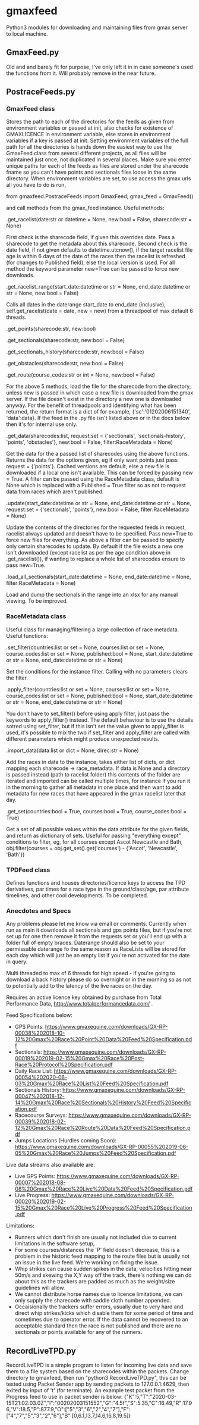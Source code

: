 # gmaxfeed

Python3 modules for downloading and maintaining files from gmax server to local machine.

## GmaxFeed.py
Old and and barely fit for purpose, I've only left it in in case someone's used the functions from it. Will probably remove in the near future.

## PostraceFeeds.py

### GmaxFeed class

Stores the path to each of the directories for the feeds as given from environment variables or passed at init, also checks for existence of GMAXLICENCE in environment variable, else stores in environment variables if a key is passed at init. Setting environment variables of the full path for all the directories is hands down the easiest way to use the GmaxFeed class from several different projects, as all files will be maintained just once, not duplicated in several places. Make sure you enter unique paths for each of the feeds as files are stored under the sharecode fname so you can't have points and sectionals files loose in the same directory. When environment variables are set, to use access the gmax urls all you have to do is run,

from gmaxfeed.PostraceFeeds import GmaxFeed;
gmax_feed = GmaxFeed()

and call methods from the gmax_feed instance.
Useful methods:

.get_racelist(date:str or datetime = None, new:bool = False, sharecode:str = None)

First check is the sharecode field, if given this overrides date. Pass a sharecode to get the metadata about this sharecode. 
Second check is the date field, if not given defaults to datetime.utcnow(), if the target racelist file age is within 6 days of the date of the races then the racelist is refreshed (for changes to Published field), else the local version is used. For all method the keyword parameter new=True can be passed to force new downloads.

.get_racelist_range(start_date:datetime or str = None, end_date:datetime or str = None, new:bool = False)

Calls all dates in the daterange start_date to end_date (inclusive), self.get_racelist(date = date, new = new) from a threadpool of max default 6 threads.

.get_points(sharecode:str, new:bool)

.get_sectionals(sharecode:str, new:bool = False)

.get_sectionals_history(sharecode:str, new:bool = False)

.get_obstacles(sharecode:str, new:bool = False)

.get_route(course_codes:str or int = None, new:bool = False)

For the above 5 methods, load the file for the sharecode from the directory, unless new is passed in which case a new file is downloaded from the gmax server. If the file doesn't exist in the directory a new one is downloaded anyway. For the benefit of threadpools and identifying what has been returned, the return format is a dict of for example, {'sc':'01202006151340', 'data':data}.
If the feed in the .py file isn't listed above or in the docs below then it's for internal use only.

.get_data(sharecodes:list, request:set = {'sectionals', 'sectionals-history', 'points', 'obstacles'}, new:bool = False, filter:RaceMetadata = None)

Get the data for the a passed list of sharecodes using the above functions. Returns the data for the options given, eg if only want points just pass request = {'points'}. Cached versions are default, else a new file is downloaded if a local one isn't available. This can be forced by passing new = True. A filter can be passed using the RaceMetadata class, default is None which is replaced with a Published = True filter so as not to request data from races which aren't published.

.update(start_date:datetime or str = None, end_date:datetime or str = None, request:set = {'sectionals', 'points'}, new:bool = False, filter:RaceMetadata = None)

Update the contents of the directories for the requested feeds in request, racelist always updated and doesn't have to be specified. Pass new=True to force new files for everything. As above a filter can be passed to specify only certain sharecodes to update. By default if the file exists a new one isn't downloaded (except racelist as per the age condition above in .get_racelist()), if wanting to replace a whole list of sharecodes ensure to pass new=True.

.load_all_sectionals(start_date:datetime = None, end_date:datetime = None, filter:RaceMetadata = None)

Load and dump the sectionals in the range into an xlsx for any manual viewing. To be improved.

### RaceMetadata class

Useful class for managing/filtering a large collection of race metadata.
Useful functions:

.set_filter(countries:list or set = None, courses:list or set = None, course_codes:list or set = None, published:bool = None, start_date:datetime or str = None, end_date:datetime or str = None)

Set the conditions for the instance filter. Calling with no parameters clears the filter.

.apply_filter(countries:list or set = None, courses:list or set = None, course_codes:list or set = None, published:bool = None, start_date:datetime or str = None, end_date:datetime or str = None)

You don't have to set_filter() before using apply filter, just pass the keywords to apply_filter() instead. The default behaviour is to use the details sotred using set_filter, but if this isn't set the value given to apply_filter is used, it's possible to mix the two if set_filter and apply_filter are called with different parameters which might produce unexpected results.

.import_data(data:list or dict = None, direc:str = None)

Add the races in data to the instance, takes either list of dicts, or dict mapping each sharecode -> race_metadata. If data is None and a directory is passed instead (path to racelist folder) this contents of the folder are iterated and imported can be called multiple times, for instance if you run it in the morning to gather all metadata in one place and then want to add metadata for new races that have appeared in the gmax racelist later that day.

.get_set(countries:bool = True, courses:bool = True, course_codes:bool = True)

Get a set of all possible values within the data attribute for the given fields, and return as dictionary of sets. Useful for passing "everything except" conditions to filter, eg, for all courses except Ascot Newcastle and Bath, obj.filter(courses = obj.get_set().get('courses') - {'Ascot', 'Newcastle', 'Bath'})

### TPDFeed class

Defines functions and houses directories/licence keys to access the TPD derivatives, par times for a race type in the ground/class/age, par attribute timelines, and other cool developments.
To be completed.

### Anecdotes and Specs

Any problems please let me know via email or comments. Currently when run as main it downloads all sectionals and gps points files, but if you're not set up for one then remove it from the requests set or you'll end up with a folder full of empty braces. Daterange should also be set to your permissable daterange fo the same reason as RaceLists will be stored for each day which will just be an empty list if you're not activated for the date in query.

Multi threaded to max of 6 threads for high speed - if you're going to download a back history please do so overnight or in the morning so as not to potentially add to the latency of the live races on the day.

Requires an active licence key obtained by purchase from Total Performance Data, http://www.totalperformancedata.com/ .

Feed Specifications below:
- GPS Points: https://www.gmaxequine.com/downloads/GX-RP-00038%202018-10-12%20Gmax%20Race%20Point%20Data%20Feed%20Specification.pdf
- Sectionals: https://www.gmaxequine.com/downloads/GX-RP-00019%202019-02-15%20Gmax%20Race%20Post-Race%20Protocol%20Specification.pdf
- Daily Race List: https://www.gmaxequine.com/downloads/GX-RP-00054%202020-06-03%20Gmax%20Race%20List%20Feed%20Specification.pdf
- Sectionals History: https://www.gmaxequine.com/downloads/GX-RP-00047%202018-12-14%20Gmax%20Race%20Sectionals%20History%20Feed%20Specification.pdf
- Racecourse Surveys: https://www.gmaxequine.com/downloads/GX-RP-00039%202018-02-12%20Gmax%20Race%20Route%20Data%20Feed%20Specification.pdf
- Jumps Locations (Hurdles coming Soon): https://www.gmaxequine.com/downloads/GX-RP-00055%202019-06-05%20Gmax%20Race%20Jumps%20Feed%20Specification.pdf

Live data streams also available are:
- Live GPS Points: https://www.gmaxequine.com/downloads/GX-RP-00007%202018-08-08%20Gmax%20Race%20Live%20Data%20Feed%20Specification.pdf
- Live Progress: https://www.gmaxequine.com/downloads/GX-RP-00020%202019-02-15%20Gmax%20Race%20Live%20Progress%20Feed%20Specification.pdf

Limitations:
- Runners which don't finish are usually not included due to current limitations in the software setup,
- For some courses/distances the 'P' field doesn't decrease, this is a problem in the historic feed mapping to the route files but is usually not an issue in the live feed. We're working on fixing the issue.
- Whip strikes can cause sudden spikes in the data, velocities hitting near 50m/s and skewing the X,Y way off the track, there's nothing we can do about this as the trackers are padded as much as the weight/size guidelines will allow.
- We cannot distribute horse names due to licence limitations, we can only supply the sharecode with saddle cloth number appended.
- Occaisionally the trackers suffer errors, usually due to very hard and direct whip strikes/kicks which disable them for some period of time and sometimes due to operator error. If the data cannot be recovered to an acceptable standard then the race is not published and there are no sectionals or points available for any of the runners. 

## RecordLiveTPD.py

RecordLiveTPD is a simple program to listen for incoming live data and save them to a file system based on the sharecodes within the packets. Change directory to gmaxfeed, then run "python3 RecordLiveTPD.py", this can be tested using Packet Sender app by sending packets to 127.0.0.1:4629, then exited by input of 't' (for terminate). An example test packet from the Progress feed to use in packet sender is below:
{"K":5,"T":"2020-03-15T21:02:03.0Z","I":"00202003151552","G":"4.5f","S":5.35,"C":16.49,"R":17.96,"V":18.5,"P":877.9,"O":["5","3","6","2","4","7"],"F":["4","7","5","3","2","6"],"B":[0,6.1,13.7,14.6,16.8,19.5]}

